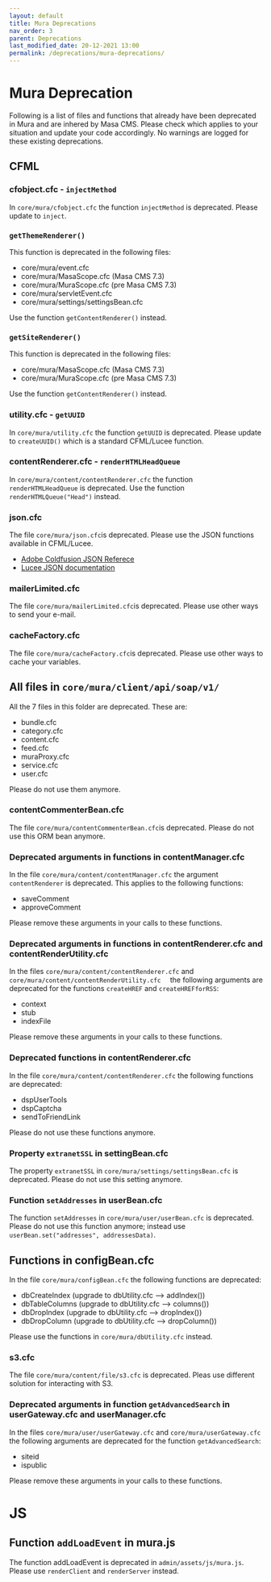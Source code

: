 ```yaml
---
layout: default
title: Mura Deprecations
nav_order: 3
parent: Deprecations
last_modified_date: 20-12-2021 13:00
permalink: /deprecations/mura-deprecations/
---
```


# Mura Deprecation
Following is a list of files and functions that already have been deprecated in Mura and are inhered by Masa CMS.
Please check which applies to your situation and update your code accordingly.
No warnings are logged for these existing deprecations.

## CFML

###  cfobject.cfc - ``injectMethod``
In  ``core/mura/cfobject.cfc`` the function ``injectMethod`` is deprecated. Please update to ``inject``.

### ``getThemeRenderer()``
This function is deprecated in the following files:
* core/mura/event.cfc
* core/mura/MasaScope.cfc (Masa CMS 7.3)
* core/mura/MuraScope.cfc (pre Masa CMS 7.3)
* core/mura/servletEvent.cfc
* core/mura/settings/settingsBean.cfc

Use the function ``getContentRenderer()`` instead.


### ``getSiteRenderer()``
This function is deprecated in the following files:

* core/mura/MasaScope.cfc (Masa CMS 7.3)
* core/mura/MuraScope.cfc (pre Masa CMS 7.3)

Use the function ``getContentRenderer()`` instead.

###  utility.cfc - ``getUUID``
In  ``core/mura/utility.cfc`` the function ``getUUID`` is deprecated. Please update to ``createUUID()`` which is a standard CFML/Lucee function.

###  contentRenderer.cfc - ``renderHTMLHeadQueue``
In  ``core/mura/content/contentRenderer.cfc`` the function ``renderHTMLHeadQueue`` is deprecated. 
Use the function ``renderHTMLQueue("Head")`` instead.


### json.cfc
The file ``core/mura/json.cfc``is deprecated. Please use the JSON functions available in CFML/Lucee.

* [Adobe Coldfusion JSON Referece](https://helpx.adobe.com/coldfusion/cfml-reference/ajax-javascript-functions/coldfusion-autosuggest-getautosuggestobject/coldfusion-json-encode.html)
* [Lucee JSON documentation](https://docs.lucee.org/categories/json.html)


### mailerLimited.cfc
The file ``core/mura/mailerLimited.cfc``is deprecated. Please use other ways to send your e-mail. 

### cacheFactory.cfc
The file ``core/mura/cacheFactory.cfc``is deprecated. Please use other ways to cache your variables.


## All files in ``core/mura/client/api/soap/v1/``
All the 7 files in this folder are deprecated. These are:

* bundle.cfc
* category.cfc
* content.cfc
* feed.cfc
* muraProxy.cfc
* service.cfc
* user.cfc

Please do not use them anymore.

### contentCommenterBean.cfc
The file ``core/mura/contentCommenterBean.cfc``is deprecated. Please do not use this ORM bean anymore.

### Deprecated arguments in functions in contentManager.cfc

In the file ``core/mura/content/contentManager.cfc`` the argument `contentRenderer` is deprecated. This applies to the following functions:

* saveComment
* approveComment

Please remove these arguments in your calls to these functions.

### Deprecated arguments in functions in contentRenderer.cfc and contentRenderUtility.cfc
In the files ``core/mura/content/contentRenderer.cfc`` and ``core/mura/content/contentRenderUtility.cfc  `` the following arguments are deprecated for the functions ``createHREF`` and ``createHREFforRSS``: 

* context
* stub
* indexFile

Please remove these arguments in your calls to these functions.

### Deprecated functions in contentRenderer.cfc
In the file ``core/mura/content/contentRenderer.cfc`` the following functions are deprecated:

* dspUserTools
* dspCaptcha
* sendToFriendLink
		
Please do not use these functions anymore.

### Property ``extranetSSL`` in settingBean.cfc
The property ``extranetSSL`` in ``core/mura/settings/settingsBean.cfc`` is deprecated. Please do not use this setting anymore.

### Function ``setAddresses`` in userBean.cfc
The function ``setAddresses`` in ``core/mura/user/userBean.cfc`` is deprecated. Please do not use this function anymore; instead use ``userBean.set("addresses", addressesData)``.

## Functions in configBean.cfc
In the file ``core/mura/configBean.cfc`` the following functions are deprecated:

* dbCreateIndex  (upgrade to dbUtility.cfc --> addIndex())
* dbTableColumns  (upgrade to dbUtility.cfc --> columns())
* dbDropIndex  (upgrade to dbUtility.cfc --> dropIndex())
* dbDropColumn (upgrade to dbUtility.cfc --> dropColumn())    

Please use the functions in ``core/mura/dbUtility.cfc`` instead.

### s3.cfc
The file ``core/mura/content/file/s3.cfc`` is deprecated.
Pleas use different solution for interacting with S3.

### Deprecated arguments in function ``getAdvancedSearch`` in userGateway.cfc and userManager.cfc
In the files ``core/mura/user/userGateway.cfc`` and ``core/mura/userGateway.cfc  `` the following arguments are deprecated for the function ``getAdvancedSearch``:

* siteid
* ispublic

Please remove these arguments in your calls to these functions.

# JS
## Function ``addLoadEvent`` in mura.js
The function addLoadEvent is deprecated in ``admin/assets/js/mura.js``. Please use ``renderClient`` and ``renderServer`` instead.